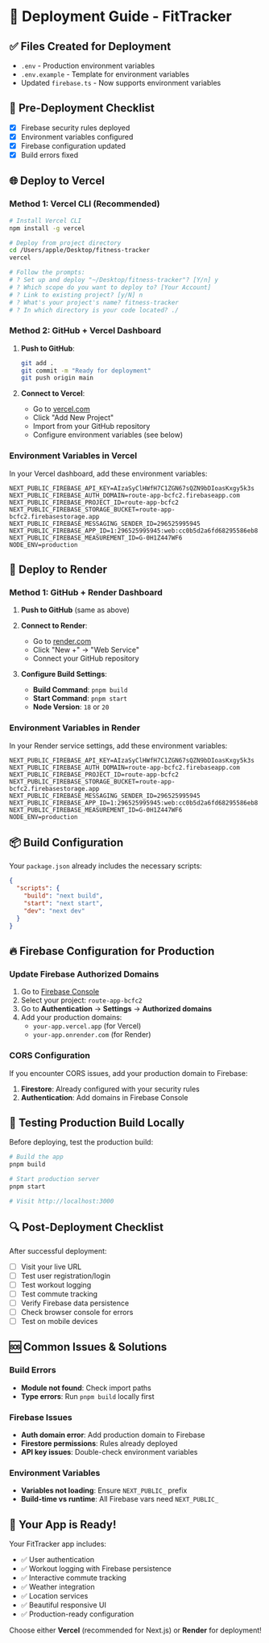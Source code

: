 # 🚀 Deployment Guide - FitTracker

## ✅ Files Created for Deployment

- `.env` - Production environment variables
- `.env.example` - Template for environment variables
- Updated `firebase.ts` - Now supports environment variables

## 🔧 Pre-Deployment Checklist

- [x] Firebase security rules deployed
- [x] Environment variables configured
- [x] Firebase configuration updated
- [x] Build errors fixed

## 🌐 Deploy to Vercel

### Method 1: Vercel CLI (Recommended)
```bash
# Install Vercel CLI
npm install -g vercel

# Deploy from project directory
cd /Users/apple/Desktop/fitness-tracker
vercel

# Follow the prompts:
# ? Set up and deploy "~/Desktop/fitness-tracker"? [Y/n] y
# ? Which scope do you want to deploy to? [Your Account]
# ? Link to existing project? [y/N] n
# ? What's your project's name? fitness-tracker
# ? In which directory is your code located? ./
```

### Method 2: GitHub + Vercel Dashboard
1. **Push to GitHub**:
   ```bash
   git add .
   git commit -m "Ready for deployment"
   git push origin main
   ```

2. **Connect to Vercel**:
   - Go to [vercel.com](https://vercel.com/)
   - Click "Add New Project"
   - Import from your GitHub repository
   - Configure environment variables (see below)

### Environment Variables in Vercel
In your Vercel dashboard, add these environment variables:

```
NEXT_PUBLIC_FIREBASE_API_KEY=AIzaSyClHWfH7C1ZGN67sQZN9bDIoasKxgy5k3s
NEXT_PUBLIC_FIREBASE_AUTH_DOMAIN=route-app-bcfc2.firebaseapp.com
NEXT_PUBLIC_FIREBASE_PROJECT_ID=route-app-bcfc2
NEXT_PUBLIC_FIREBASE_STORAGE_BUCKET=route-app-bcfc2.firebasestorage.app
NEXT_PUBLIC_FIREBASE_MESSAGING_SENDER_ID=296525995945
NEXT_PUBLIC_FIREBASE_APP_ID=1:296525995945:web:cc0b5d2a6fd68295586eb8
NEXT_PUBLIC_FIREBASE_MEASUREMENT_ID=G-0H1Z447WF6
NODE_ENV=production
```

## 🚀 Deploy to Render

### Method 1: GitHub + Render Dashboard
1. **Push to GitHub** (same as above)

2. **Connect to Render**:
   - Go to [render.com](https://render.com/)
   - Click "New +" → "Web Service"
   - Connect your GitHub repository

3. **Configure Build Settings**:
   - **Build Command**: `pnpm build`
   - **Start Command**: `pnpm start`
   - **Node Version**: `18` or `20`

### Environment Variables in Render
In your Render service settings, add these environment variables:

```
NEXT_PUBLIC_FIREBASE_API_KEY=AIzaSyClHWfH7C1ZGN67sQZN9bDIoasKxgy5k3s
NEXT_PUBLIC_FIREBASE_AUTH_DOMAIN=route-app-bcfc2.firebaseapp.com
NEXT_PUBLIC_FIREBASE_PROJECT_ID=route-app-bcfc2
NEXT_PUBLIC_FIREBASE_STORAGE_BUCKET=route-app-bcfc2.firebasestorage.app
NEXT_PUBLIC_FIREBASE_MESSAGING_SENDER_ID=296525995945
NEXT_PUBLIC_FIREBASE_APP_ID=1:296525995945:web:cc0b5d2a6fd68295586eb8
NEXT_PUBLIC_FIREBASE_MEASUREMENT_ID=G-0H1Z447WF6
NODE_ENV=production
```

## 📦 Build Configuration

Your `package.json` already includes the necessary scripts:
```json
{
  "scripts": {
    "build": "next build",
    "start": "next start",
    "dev": "next dev"
  }
}
```

## 🔥 Firebase Configuration for Production

### Update Firebase Authorized Domains
1. Go to [Firebase Console](https://console.firebase.google.com/)
2. Select your project: `route-app-bcfc2`
3. Go to **Authentication** → **Settings** → **Authorized domains**
4. Add your production domains:
   - `your-app.vercel.app` (for Vercel)
   - `your-app.onrender.com` (for Render)

### CORS Configuration
If you encounter CORS issues, add your production domain to Firebase:
1. **Firestore**: Already configured with your security rules
2. **Authentication**: Add domains in Firebase Console

## 🧪 Testing Production Build Locally

Before deploying, test the production build:

```bash
# Build the app
pnpm build

# Start production server
pnpm start

# Visit http://localhost:3000
```

## 🔍 Post-Deployment Checklist

After successful deployment:

- [ ] Visit your live URL
- [ ] Test user registration/login
- [ ] Test workout logging
- [ ] Test commute tracking
- [ ] Verify Firebase data persistence
- [ ] Check browser console for errors
- [ ] Test on mobile devices

## 🆘 Common Issues & Solutions

### Build Errors
- **Module not found**: Check import paths
- **Type errors**: Run `pnpm build` locally first

### Firebase Issues
- **Auth domain error**: Add production domain to Firebase
- **Firestore permissions**: Rules already deployed
- **API key issues**: Double-check environment variables

### Environment Variables
- **Variables not loading**: Ensure `NEXT_PUBLIC_` prefix
- **Build-time vs runtime**: All Firebase vars need `NEXT_PUBLIC_`

## 🎉 Your App is Ready!

Your FitTracker app includes:
- ✅ User authentication
- ✅ Workout logging with Firebase persistence
- ✅ Interactive commute tracking
- ✅ Weather integration
- ✅ Location services
- ✅ Beautiful responsive UI
- ✅ Production-ready configuration

Choose either **Vercel** (recommended for Next.js) or **Render** for deployment!
